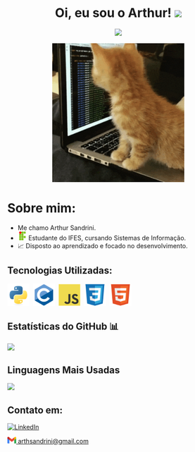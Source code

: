 <h1 align="center">
    Oi, eu sou o Arthur! 
  <img src="https://media.giphy.com/media/hvRJCLFzcasrR4ia7z/giphy.gif" width="25px">
</h1>
<p align="center">
<img src="https://readme-typing-svg.herokuapp.com?lines=Estudante+de+Sistemas+de+Informação;Gatos+são+muito+fofos&center=true&width=380&height=45">
</p>
<p align="center">
  <img src="giphy.gif" width="300px" margin="50">
</p>
<h1> Sobre mim: </h1> 

- Me chamo Arthur Sandrini.
- <img src = "IFES.png" width = "20px" >  Estudante do IFES, cursando Sistemas de Informação.
- 📈 Disposto ao aprendizado e focado no desenvolvimento.

## Tecnologias Utilizadas:
<div>
    <img src="https://github.com/devicons/devicon/blob/master/icons/python/python-original.svg" title="Python" alt="Python" width="50" height="50"/>&nbsp;
    <img src="https://github.com/devicons/devicon/blob/master/icons/c/c-original.svg" title="C" alt="C" width="50" height="50"/>&nbsp;
    <img src="https://github.com/devicons/devicon/blob/master/icons/javascript/javascript-original.svg" title="C" alt="C" width="50" height="50"/>&nbsp;
    <img src="https://github.com/devicons/devicon/blob/master/icons/css3/css3-original.svg" title="C" alt="C" width="50" height="50"/>&nbsp;
    <img src="https://github.com/devicons/devicon/blob/master/icons/html5/html5-original.svg" title="C" alt="C" width="50" height="50"/>&nbsp;
</div>

## Estatísticas do GitHub 📊
<img height = "200em" src="https://github-readme-stats.vercel.app/api?username=Udyrzada&show_icons=true&show_icons=true&theme=bear&count_private=true" />

## Linguagens Mais Usadas
<img height = "200em" src="https://github-readme-stats.vercel.app/api/top-langs/?username=Udyrzada&show_icons=true&theme=bear&count_private=true"/>

## Contato em:
<p align="left">
 <a href="https://www.linkedin.com/in/arthur-sandrini-4a6474302/" title="LinkedIn">
  <img src="https://img.shields.io/badge/-Linkedin-0e76a8?style=flat-square&logo=Linkedin&logoColor=white" alt="LinkedIn"  height="30"/>
     <p>  <img src = "gmail.png" width = "20px"> arthsandrini@gmail.com </p>
</a>
</p>
  
